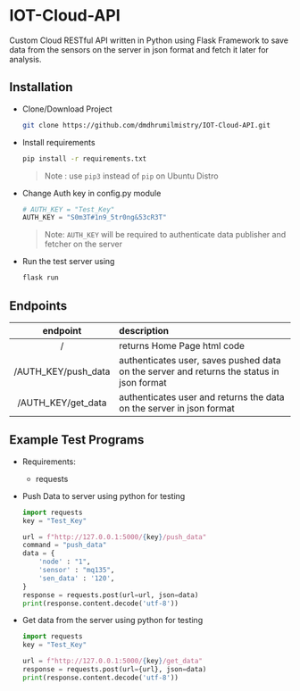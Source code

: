 # IOT-Cloud-API

Custom Cloud RESTful API written in Python using Flask Framework to save data from the sensors on the server in json format and fetch it later for analysis.

## Installation
- Clone/Download Project
  ```bash
  git clone https://github.com/dmdhrumilmistry/IOT-Cloud-API.git
  ```
  
- Install requirements
  ```bash
  pip install -r requirements.txt
  ```
  > Note : use `pip3` instead of `pip` on Ubuntu Distro 
  
- Change Auth key in config.py module
  ```python
  # AUTH_KEY = "Test_Key"
  AUTH_KEY = "S0m3T#1n9_5tr0ng&53cR3T"
  ```
  > Note: `AUTH_KEY` will be required to authenticate data publisher and fetcher on the server

- Run the test server using
  ```bash
  flask run
  ```
 
## Endpoints
|endpoint|description|
|:------:|:----------|
|/|returns Home Page html code|
|/AUTH_KEY/push_data|authenticates user, saves pushed data on the server and returns the status in json format|
|/AUTH_KEY/get_data|authenticates user and returns the data on the server in json format|

## Example Test Programs
- Requirements:
  - requests

- Push Data to server using python for testing
  ```python
  import requests
  key = "Test_Key"

  url = f"http://127.0.0.1:5000/{key}/push_data"
  command = "push_data"
  data = {
      'node' : "1",
      'sensor' : "mq135",
      'sen_data' : '120',
  }
  response = requests.post(url=url, json=data)
  print(response.content.decode('utf-8'))
  ```
- Get data from the server using python for testing
  ```python
  import requests
  key = "Test_Key"
  
  url = f"http://127.0.0.1:5000/{key}/get_data"
  response = requests.post(url={url}, json=data)
  print(response.content.decode('utf-8'))
  ```